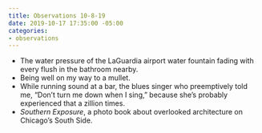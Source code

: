 ```yaml
---
title: Observations 10-8-19
date: 2019-10-17 17:35:00 -05:00
categories:
- observations
---
```


- The water pressure of the LaGuardia airport water fountain fading with every flush in the bathroom nearby.
- Being well on my way to a mullet.
- While running sound at a bar, the blues singer who preemptively told me, “Don’t turn me down when I sing,” because she’s probably experienced that a zillion times.
- *Southern Exposure*, a photo book about overlooked architecture on Chicago’s South Side.